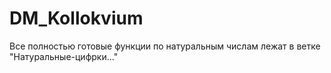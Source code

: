 # DM_Kollokvium

Все полностью готовые функции по натуральным числам лежат в ветке "Натуральные-цифрки..."
